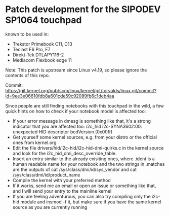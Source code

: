 # Patch development for the SIPODEV SP1064 touchpad

known to be used in:
* Trekstor Primebook C11, C13
* Teclast F6 Pro, F7
* Direkt-Tek DTLAPY116-2
* Mediacom Flexbook edge 11


Note: This patch is upstream since Linux v4.19, so please ignore the
contents of this repo.

Commit: https://git.kernel.org/pub/scm/linux/kernel/git/torvalds/linux.git/commit?id=9ee3e06610fdb8a601cde59c92089fb6c1deb4aa

Since people are still finding notebooks with this touchpad in the
wild, a few quick hints on how to check if your notebook model is
affected too:
* If your error message in dmesg is something like that, it's a strong
  indicator that you are affected too:
    i2c_hid i2c-SYNA3602:00: unexpected HID descriptor bcdVersion (0x00ff)
* Get yourself some kernel sources, e.g. from your distro or the
  official ones from kernel.org
* Edit the file drivers/hid/i2c-hid/i2c-hid-dmi-quirks.c in the kernel
  source and look for the i2c_hid_dmi_desc_override_table.
* Insert an entry similar to the already exisiting ones, where .ident
  is a human readable name for your notebook and the two strings in
  .matches are the outputs of
    cat /sys/class/dmi/id/sys_vendor
  and
    cat /sys/class/dmi/id/product_name
* Compile the kernel with your preferred method
* If it works, send me an email or open an issue or something like
  that, and I will send your entry to the mainline kernel
* If you are feeling adventurous, you can also try compiling only the
  i2c-hid module and insmod -f it, but make sure if you have the same
  kernel source as you are currently running
